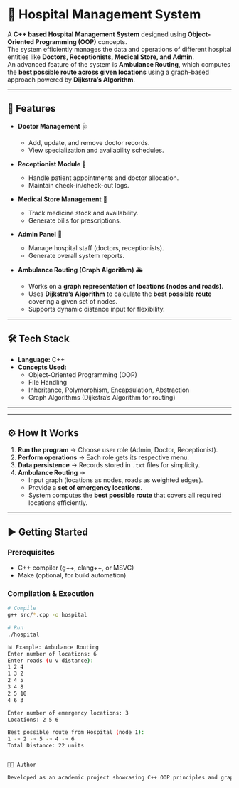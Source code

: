 # 🏥 Hospital Management System  

A **C++ based Hospital Management System** designed using **Object-Oriented Programming (OOP)** concepts.  
The system efficiently manages the data and operations of different hospital entities like **Doctors, Receptionists, Medical Store, and Admin**.  
An advanced feature of the system is **Ambulance Routing**, which computes the **best possible route across given locations** using a graph-based approach powered by **Dijkstra’s Algorithm**.  

---

## 🚀 Features  

- **Doctor Management** 🩺  
  - Add, update, and remove doctor records.  
  - View specialization and availability schedules.  

- **Receptionist Module** 📝  
  - Handle patient appointments and doctor allocation.  
  - Maintain check-in/check-out logs.  

- **Medical Store Management** 💊  
  - Track medicine stock and availability.  
  - Generate bills for prescriptions.  

- **Admin Panel** 🔑  
  - Manage hospital staff (doctors, receptionists).  
  - Generate overall system reports.  

- **Ambulance Routing (Graph Algorithm)** 🚑  
  - Works on a **graph representation of locations (nodes and roads)**.  
  - Uses **Dijkstra’s Algorithm** to calculate the **best possible route** covering a given set of nodes.  
  - Supports dynamic distance input for flexibility.  

---

## 🛠️ Tech Stack  

- **Language:** C++  
- **Concepts Used:**  
  - Object-Oriented Programming (OOP)  
  - File Handling  
  - Inheritance, Polymorphism, Encapsulation, Abstraction  
  - Graph Algorithms (Dijkstra’s Algorithm for routing)  

---



---

## ⚙️ How It Works  

1. **Run the program** → Choose user role (Admin, Doctor, Receptionist).  
2. **Perform operations** → Each role gets its respective menu.  
3. **Data persistence** → Records stored in `.txt` files for simplicity.  
4. **Ambulance Routing** →  
   - Input graph (locations as nodes, roads as weighted edges).  
   - Provide a **set of emergency locations**.  
   - System computes the **best possible route** that covers all required locations efficiently.  

---

## ▶️ Getting Started  

### Prerequisites  
- C++ compiler (g++, clang++, or MSVC)  
- Make (optional, for build automation)  

### Compilation & Execution  

```bash
# Compile
g++ src/*.cpp -o hospital

# Run
./hospital

📊 Example: Ambulance Routing
Enter number of locations: 6
Enter roads (u v distance):
1 2 4
1 3 2
2 4 5
3 4 8
2 5 10
4 6 3

Enter number of emergency locations: 3
Locations: 2 5 6

Best possible route from Hospital (node 1):  
1 -> 2 -> 5 -> 4 -> 6  
Total Distance: 22 units


👨‍💻 Author

Developed as an academic project showcasing C++ OOP principles and graph algorithms applied to real-world healthcare scenarios.



